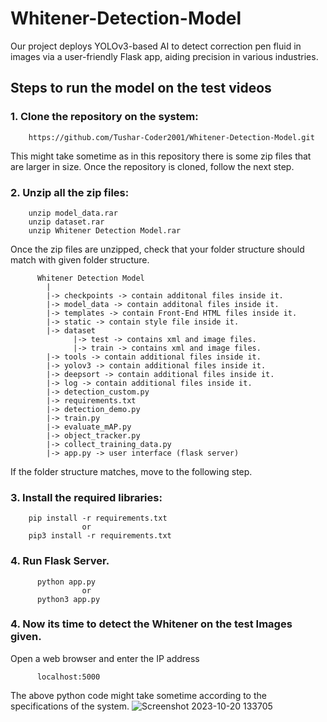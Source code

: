 # Whitener-Detection-Model
Our project deploys YOLOv3-based AI to detect correction pen fluid in images via a user-friendly Flask app, aiding precision in various industries.

## Steps to run the model on the test videos  
  
   ### 1. Clone the repository on the system:
   
        https://github.com/Tushar-Coder2001/Whitener-Detection-Model.git
        
   This might take sometime as in this repository there is some zip files that are larger in size. Once the repository is cloned, follow the next step.
   
   ### 2. Unzip all the zip files:
      
        unzip model_data.rar
        unzip dataset.rar
        unzip Whitener Detection Model.rar
        
   Once the zip files are unzipped, check that your folder structure should match with given folder structure.
   
          Whitener Detection Model
            | 
            |-> checkpoints -> contain additonal files inside it.
            |-> model_data -> contain additonal files inside it.
            |-> templates -> contain Front-End HTML files inside it.
            |-> static -> contain style file inside it.
            |-> dataset
                  |-> test -> contains xml and image files.
                  |-> train -> contains xml and image files.
            |-> tools -> contain additional files inside it.
            |-> yolov3 -> contain additional files inside it.
            |-> deepsort -> contain additional files inside it.
            |-> log -> contain additional files inside it.
            |-> detection_custom.py
            |-> requirements.txt
            |-> detection_demo.py
            |-> train.py
            |-> evaluate_mAP.py
            |-> object_tracker.py
            |-> collect_training_data.py
            |-> app.py -> user interface (flask server)
            
            
    
   If the folder structure matches, move to the following step.

   ### 3. Install the required libraries:
    
        pip install -r requirements.txt
                    or
        pip3 install -r requirements.txt
   
   ### 4. Run Flask Server.
  
          python app.py 
                    or       
          python3 app.py 
          
   ### 4. Now its time to detect the Whitener on the test Images given.
   Open a web browser and enter the IP address    
          
          localhost:5000
          
          
  
  The above python code might take sometime according to the specifications of the system.
  ![Screenshot 2023-10-20 133705](https://github.com/Tushar-Coder2001/Whitener-Detection-Model/assets/72591568/39bbdc5e-bfea-40ed-bfc8-9303f06f3d02)
        
        
